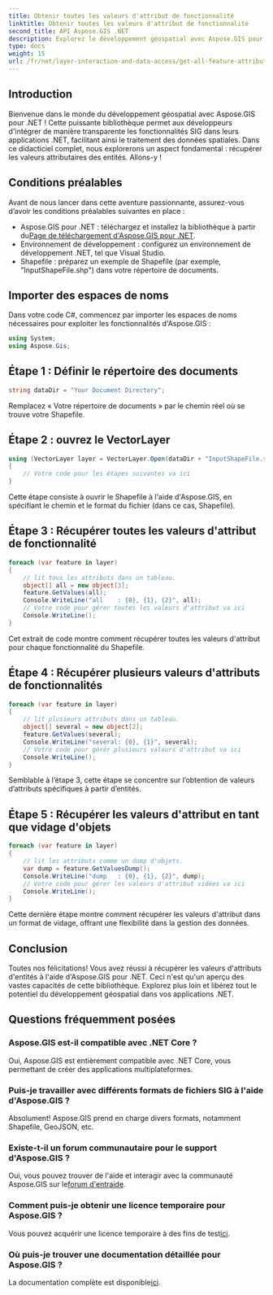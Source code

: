 ```yaml
---
title: Obtenir toutes les valeurs d'attribut de fonctionnalité
linktitle: Obtenir toutes les valeurs d'attribut de fonctionnalité
second_title: API Aspose.GIS .NET
description: Explorez le développement géospatial avec Aspose.GIS pour .NET ! Récupérez les valeurs des attributs de fonctionnalité de manière transparente. Téléchargez maintenant pour une aventure de codage spatial.
type: docs
weight: 15
url: /fr/net/layer-interaction-and-data-access/get-all-feature-attribute-values/
---
```

## Introduction
Bienvenue dans le monde du développement géospatial avec Aspose.GIS pour .NET ! Cette puissante bibliothèque permet aux développeurs d'intégrer de manière transparente les fonctionnalités SIG dans leurs applications .NET, facilitant ainsi le traitement des données spatiales. Dans ce didacticiel complet, nous explorerons un aspect fondamental : récupérer les valeurs attributaires des entités. Allons-y !
## Conditions préalables
Avant de nous lancer dans cette aventure passionnante, assurez-vous d’avoir les conditions préalables suivantes en place :
-  Aspose.GIS pour .NET : téléchargez et installez la bibliothèque à partir du[Page de téléchargement d'Aspose.GIS pour .NET](https://releases.aspose.com/gis/net/).
- Environnement de développement : configurez un environnement de développement .NET, tel que Visual Studio.
- Shapefile : préparez un exemple de Shapefile (par exemple, "InputShapeFile.shp") dans votre répertoire de documents.
## Importer des espaces de noms
Dans votre code C#, commencez par importer les espaces de noms nécessaires pour exploiter les fonctionnalités d'Aspose.GIS :
```csharp
using System;
using Aspose.Gis;
```
## Étape 1 : Définir le répertoire des documents
```csharp
string dataDir = "Your Document Directory";
```
Remplacez « Votre répertoire de documents » par le chemin réel où se trouve votre Shapefile.
## Étape 2 : ouvrez le VectorLayer
```csharp
using (VectorLayer layer = VectorLayer.Open(dataDir + "InputShapeFile.shp", Drivers.Shapefile))
{
    // Votre code pour les étapes suivantes va ici
}
```
Cette étape consiste à ouvrir le Shapefile à l'aide d'Aspose.GIS, en spécifiant le chemin et le format du fichier (dans ce cas, Shapefile).
## Étape 3 : Récupérer toutes les valeurs d'attribut de fonctionnalité
```csharp
foreach (var feature in layer)
{
    // lit tous les attributs dans un tableau.
    object[] all = new object[3];
    feature.GetValues(all);
    Console.WriteLine("all    : {0}, {1}, {2}", all);
    // Votre code pour gérer toutes les valeurs d'attribut va ici
    Console.WriteLine();
}
```
Cet extrait de code montre comment récupérer toutes les valeurs d'attribut pour chaque fonctionnalité du Shapefile.
## Étape 4 : Récupérer plusieurs valeurs d'attributs de fonctionnalités
```csharp
foreach (var feature in layer)
{
    // lit plusieurs attributs dans un tableau.
    object[] several = new object[2];
    feature.GetValues(several);
    Console.WriteLine("several: {0}, {1}", several);
    // Votre code pour gérer plusieurs valeurs d'attribut va ici
    Console.WriteLine();
}
```
Semblable à l’étape 3, cette étape se concentre sur l’obtention de valeurs d’attributs spécifiques à partir d’entités.
## Étape 5 : Récupérer les valeurs d'attribut en tant que vidage d'objets
```csharp
foreach (var feature in layer)
{
    // lit les attributs comme un dump d'objets.
    var dump = feature.GetValuesDump();
    Console.WriteLine("dump   : {0}, {1}, {2}", dump);
    // Votre code pour gérer les valeurs d'attribut vidées va ici
    Console.WriteLine();
}
```
Cette dernière étape montre comment récupérer les valeurs d'attribut dans un format de vidage, offrant une flexibilité dans la gestion des données.
## Conclusion
Toutes nos félicitations! Vous avez réussi à récupérer les valeurs d'attributs d'entités à l'aide d'Aspose.GIS pour .NET. Ceci n'est qu'un aperçu des vastes capacités de cette bibliothèque. Explorez plus loin et libérez tout le potentiel du développement géospatial dans vos applications .NET.
## Questions fréquemment posées
### Aspose.GIS est-il compatible avec .NET Core ?
Oui, Aspose.GIS est entièrement compatible avec .NET Core, vous permettant de créer des applications multiplateformes.
### Puis-je travailler avec différents formats de fichiers SIG à l'aide d'Aspose.GIS ?
Absolument! Aspose.GIS prend en charge divers formats, notamment Shapefile, GeoJSON, etc.
### Existe-t-il un forum communautaire pour le support d'Aspose.GIS ?
 Oui, vous pouvez trouver de l'aide et interagir avec la communauté Aspose.GIS sur le[forum d'entraide](https://forum.aspose.com/c/gis/33).
### Comment puis-je obtenir une licence temporaire pour Aspose.GIS ?
 Vous pouvez acquérir une licence temporaire à des fins de test[ici](https://purchase.aspose.com/temporary-license/).
### Où puis-je trouver une documentation détaillée pour Aspose.GIS ?
 La documentation complète est disponible[ici](https://reference.aspose.com/gis/net/).